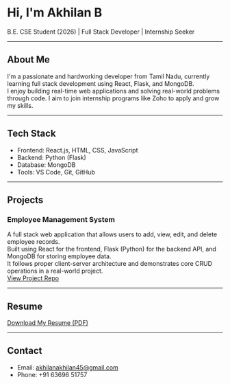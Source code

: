 # Hi, I'm Akhilan B

B.E. CSE Student (2026) | Full Stack Developer | Internship Seeker

---

## About Me

I'm a passionate and hardworking developer from Tamil Nadu, currently learning full stack development using React, Flask, and MongoDB.  
I enjoy building real-time web applications and solving real-world problems through code. I aim to join internship programs like Zoho to apply and grow my skills.

---

## Tech Stack

- Frontend: React.js, HTML, CSS, JavaScript  
- Backend: Python (Flask)  
- Database: MongoDB  
- Tools: VS Code, Git, GitHub  

---

## Projects

### Employee Management System  
A full stack web application that allows users to add, view, edit, and delete employee records.  
Built using React for the frontend, Flask (Python) for the backend API, and MongoDB for storing employee data.  
It follows proper client-server architecture and demonstrates core CRUD operations in a real-world project.  
[View Project Repo](https://github.com/Akhilan-hub/employee-management-system)

---

## Resume

[Download My Resume (PDF)](https://github.com/Akhilan-hub/Akhilan-hub/blob/main/Akhilan_B_Resume.pdf)

---

## Contact

- Email: akhilanakhilan45@gmail.com  
- Phone: +91 63696 51757
